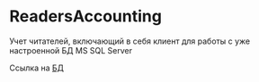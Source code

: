 # ReadersAccounting
Учет читателей, включающий в себя клиент для работы с уже настроенной БД MS SQL Server

Ссылка на [БД](https://mega.nz/file/89wGVbwD#_eaFSMLecz1cM2bCAnDFkkxNqhEvqvWhsmwUmztS3Cc)
